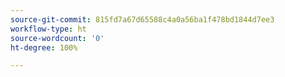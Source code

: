 ```yaml
---
source-git-commit: 815fd7a67d65588c4a0a56ba1f478bd1844d7ee3
workflow-type: ht
source-wordcount: '0'
ht-degree: 100%

---
```

